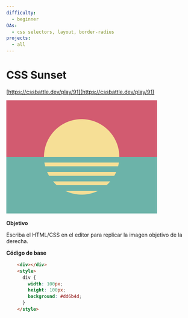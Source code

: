 ```yaml
---
difficulty:
  - beginner
OAs:
  - css selectors, layout, border-radius
projects:
  - all
---
```


# CSS Sunset

[https://cssbattle.dev/play/91](https://cssbattle.dev/play/91)

![](css_sunset.png)

__Objetivo__

Escriba el HTML/CSS en el editor para replicar la imagen objetivo de la derecha.

__Código de base__

```html
    <div></div>
    <style>
      div {
        width: 100px;
        height: 100px;
        background: #dd6b4d;
      }
    </style>
```
